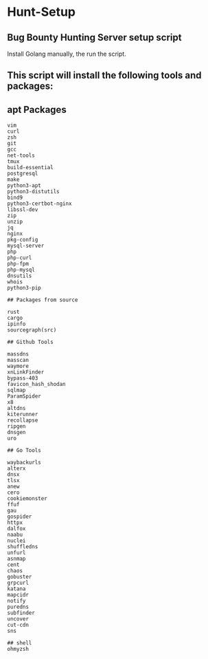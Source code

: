 # Hunt-Setup

## Bug Bounty Hunting Server setup script

Install Golang manually, the run the script.

## This script will install the following tools and packages:

## apt Packages

```
vim 
curl 
zsh 
git 
gcc 
net-tools 
tmux 
build-essential 
postgresql 
make 
python3-apt 
python3-distutils 
bind9 
python3-certbot-nginx
libssl-dev
zip 
unzip 
jq 
nginx 
pkg-config 
mysql-server 
php 
php-curl 
php-fpm 
php-mysql 
dnsutils 
whois 
python3-pip

## Packages from source
 
rust
cargo
ipinfo
sourcegraph(src)

## Github Tools

massdns
masscan
waymore
xnLinkFinder
bypass-403
favicon_hash_shodan
sqlmap
ParamSpider
x8
altdns
kiterunner
recollapse
ripgen
dnsgen
uro

## Go Tools

waybackurls
alterx
dnsx
tlsx
anew
cero
cookiemonster
ffuf
gau
gospider
httpx
dalfox
naabu
nuclei
shuffledns
unfurl
asnmap
cent
chaos
gobuster
grpcurl
katana
mapcidr
notify
puredns
subfinder
uncover
cut-cdn
sns

## shell
ohmyzsh
```
